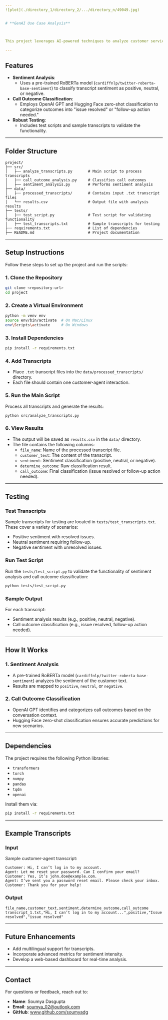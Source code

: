 ```yaml
---
![plot](./directory_1/directory_2/.../directory_n/49049.jpg)


# **GenAI Use Case Analysis**



This project leverages AI-powered techniques to analyze customer service transcripts. It identifies **sentiment** (positive, neutral, negative) and determines the **call outcome** (issue resolved, follow-up action needed). The solution is designed to help businesses improve customer interactions by providing actionable insights from conversations.

---
```


## **Features**
- **Sentiment Analysis**:
  - Uses a pre-trained RoBERTa model (`cardiffnlp/twitter-roberta-base-sentiment`) to classify transcript sentiment as positive, neutral, or negative.
- **Call Outcome Classification**:
  - Employs OpenAI GPT and Hugging Face zero-shot classification to categorize outcomes into "issue resolved" or "follow-up action needed."
- **Robust Testing**:
  - Includes test scripts and sample transcripts to validate the functionality.

---

## **Folder Structure**
```plaintext
project/
├── src/
│   ├── analyze_transcripts.py       # Main script to process transcripts
│   ├── call_outcome_analysis.py     # Classifies call outcomes
│   ├── sentiment_analysis.py        # Performs sentiment analysis
├── data/
│   ├── processed_transcripts/       # Contains input .txt transcript files
│   └── results.csv                  # Output file with analysis results
├── tests/
│   ├── test_script.py               # Test script for validating functionality
│   ├── test_transcripts.txt         # Sample transcripts for testing
├── requirements.txt                 # List of dependencies
├── README.md                        # Project documentation
```

---

## **Setup Instructions**

Follow these steps to set up the project and run the scripts:

### **1. Clone the Repository**
```bash
git clone <repository-url>
cd project
```

### **2. Create a Virtual Environment**
```bash
python -m venv env
source env/bin/activate  # On Mac/Linux
env\Scripts\activate     # On Windows
```

### **3. Install Dependencies**
```bash
pip install -r requirements.txt
```

### **4. Add Transcripts**
- Place `.txt` transcript files into the `data/processed_transcripts/` directory.
- Each file should contain one customer-agent interaction.

### **5. Run the Main Script**
Process all transcripts and generate the results:
```bash
python src/analyze_transcripts.py
```

### **6. View Results**
- The output will be saved as `results.csv` in the `data/` directory.
- The file contains the following columns:
  - `file_name`: Name of the processed transcript file.
  - `customer_text`: The content of the transcript.
  - `sentiment`: Sentiment classification (positive, neutral, or negative).
  - `determine_outcome`: Raw classification result.
  - `call_outcome`: Final classification (issue resolved or follow-up action needed).

---

## **Testing**

### **Test Transcripts**
Sample transcripts for testing are located in `tests/test_transcripts.txt`. These cover a variety of scenarios:
- Positive sentiment with resolved issues.
- Neutral sentiment requiring follow-up.
- Negative sentiment with unresolved issues.

### **Run Test Script**
Run the `tests/test_script.py` to validate the functionality of sentiment analysis and call outcome classification:
```bash
python tests/test_script.py
```

### **Sample Output**
For each transcript:
- Sentiment analysis results (e.g., positive, neutral, negative).
- Call outcome classification (e.g., issue resolved, follow-up action needed).

---

## **How It Works**

### **1. Sentiment Analysis**
- A pre-trained RoBERTa model (`cardiffnlp/twitter-roberta-base-sentiment`) analyzes the sentiment of the customer text.
- Results are mapped to `positive`, `neutral`, or `negative`.

### **2. Call Outcome Classification**
- OpenAI GPT identifies and categorizes call outcomes based on the conversation context.
- Hugging Face zero-shot classification ensures accurate predictions for new scenarios.

---

## **Dependencies**
The project requires the following Python libraries:
- `transformers`
- `torch`
- `numpy`
- `pandas`
- `tqdm`
- `openai`

Install them via:
```bash
pip install -r requirements.txt
```

---

## **Example Transcripts**

### **Input**
Sample customer-agent transcript:
```plaintext
Customer: Hi, I can’t log in to my account.
Agent: Let me reset your password. Can I confirm your email?
Customer: Yes, it’s john.doe@example.com.
Agent: I’ve sent you a password reset email. Please check your inbox.
Customer: Thank you for your help!
```

### **Output**
```csv
file_name,customer_text,sentiment,determine_outcome,call_outcome
transcript_1.txt,"Hi, I can’t log in to my account...",positive,"Issue resolved","issue resolved"
```

---

## **Future Enhancements**
- Add multilingual support for transcripts.
- Incorporate advanced metrics for sentiment intensity.
- Develop a web-based dashboard for real-time analysis.

---

## **Contact**
For questions or feedback, reach out to:
- **Name**: Soumya Dasgupta
- **Email**: soumya_02@outlook.com  
- **GitHub**: www.github.com/soumyadg
